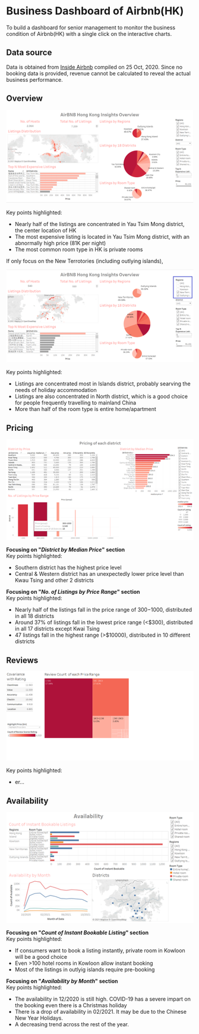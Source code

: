 # Business Dashboard of Airbnb(HK)
 To build a dashboard for senior management to monitor the business condition of Airbnb(HK) with a single click on the interactive charts.
 
## Data source
 Data is obtained from [Inside Airbnb](http://insideairbnb.com/get-the-data.html) compiled on 25 Oct, 2020. Since no booking data is provided, revenue cannot be calculated to reveal the actual business performance. 


## Overview
<img src='images/1a.png'>

Key points highlighted:
- Nearly half of the listings are concentrated in Yau Tsim Mong district, the center location of HK
- The most expensive listing is located in Yau Tsim Mong district, with an abnormally high price (81K per night)
- The most common room type in HK is private rooms


If only focus on the New Terrotories (including outlying islands), 

 <img src='images/1b.png'>
 
Key points highlighted:
 - Listings are concentrated most in Islands district, probably searving the needs of holiday accommodation
 - Listings are also concentrated in North district, which is a good choice for people frequently travelling to mainland China
 - More than half of the room type is entire home/apartment
 
 
## Pricing
<img src='images/2a.png'>

**Focusing on "*District by Median Price*" section**<br>
Key points highlighted:
- Southern district has the highest price level
- Central & Western district has an unexpectedly lower price level than Kwau Tsing and other 2 districts 


**Focusing on "*No. of Listings by Price Range*" section**<br>
Key points highlighted:
- Nearly half of the listings fall in the price range of $300-$1000, distributed in all 18 districts
- Around 37% of listings fall in the lowest price range (<$300), distributed in all 17 districts except Kwai Tsing
- 47 listings fall in the highest range (>$10000), distributed in 10 different districts


## Reviews

<img src='images/3.png'>

Key points highlighted:
- er...


## Availability

<img src='images/4a.png'>

**Focusing on "*Count of Instant Bookable Listing*" section**<br>
Key points highlighted:
- If consumers want to book a listing instantly, private room in Kowloon will be a good choice
- Even >100 hotel rooms in Kowloon allow instant booking
- Most of the listings in outlyig islands require pre-booking


**Focusing on "*Availability by Month*" section**<br>
Key points highlighted:
- The availability in 12/2020 is still high. COVID-19 has a severe impart on the booking even there is a Christmas holiday
- There is a drop of availability in 02/2021. It may be due to the Chinese New Year Holidays. 
- A decreasing trend across the rest of the year. 
